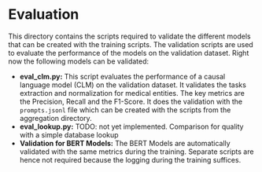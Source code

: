 # Evaluation
This directory contains the scripts required to validate the different models that can be created with the training
scripts. The validation scripts are used to evaluate the performance of the models on the validation dataset. Right
now the following models can be validated:
- **eval_clm.py:** This script evaluates the performance of a causal language model (CLM) on the validation dataset.
It validates the tasks extraction and normalization for medical entities. The key metrics are the Precision, Recall and
the F1-Score. It does the validation with the `prompts.jsonl` file which can be created with the scripts from
the aggregation directory.
- **eval_lookup.py:** TODO: not yet implemented. Comparison for quality with a simple database lookup
- **Validation for BERT Models:** The BERT Models are automatically validated with the same metrics during the training.
Separate scripts are hence not required because the logging during the training suffices.
